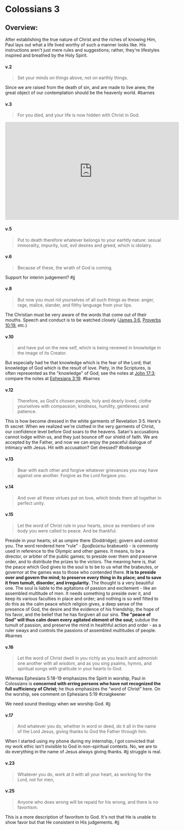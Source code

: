 # Colossians 3

## Overview:
After establishing the true nature of Christ and the riches of knowing Him, Paul lays out what a life lived worthy of such a manner looks like. His instructions aren't just mere rules and suggestions; rather, they're lifestyles inspired and breathed by the Holy Spirit.


#### v.2
>Set your minds on things above, not on earthly things.

Since we are raised from the death of sin, and are made to live anew, the great object of our contemplation should be the heavenly world.
#barnes 

#### v.3
>For you died, and your life is now hidden with Christ in God.

<iframe width="560" height="315" src="https://www.youtube.com/embed/IQaRbBMX-1s?start=590" title="YouTube video player" frameborder="0" allow="accelerometer; autoplay; clipboard-write; encrypted-media; gyroscope; picture-in-picture" allowfullscreen></iframe>


#### v.5
>Put to death therefore whatever belongs to your earhtly nature: sexual immorality, impurity, lust, evil desires and greed, which is idolatry.

#### v.6
>Because of these, the wrath of God is coming.

Support for interim judgement?
#jj 

#### v.8
>But now you must rid yourselves of all such things as these: anger, rage, malice, slander, and filthy language from your lips.

The Christian must be very aware of the words that come out of their mouths. Speech and conduct is to be watched closely ([James 3:6](James3#v.6), [Proverbs 10:19](Proverbs10.md#v.19), etc.)

#### v.10
>and have put on the new self, which is being renewed in knowledge in the image of its Creator.

But especially had he that knowledge which is the fear of the Lord; that knowledge of God which is the result of love. Piety, in the Scriptures, is often represented as the "knowledge" of God; see the notes at [John 17:3](John17#v.3); compare the notes at [Ephesians 3:19](Ephesians3#v.19).
#barnes 

#### v.12
>Therefore, as God's chosen people, holy and dearly loved, clothe yourselves with compassion, kindness, humility, gentleness and patience.

This is how become dressed in the white garments of Revelation 3:5. Here's th secret: When we realized we're clothed in the very garments of Christ, our confidence level before God soars to the heavens. Satan's accusations cannot lodge within us, and they just bounce off our shield of faith. We are accepted by the Father, and now we can enjoy the peaceful dialogue of intimacy with Jesus. Hit with accusation? Get dressed?
#bobsorge 

#### v.13
>Bear with each other and forgive whatever grievances you may have against one another. Forgive as the Lord forgave you.

#### v.14
>And over all these virtues put on love, which binds them all together in perfect unity.

#### v.15
>Let the word of Christ rule in your hearts, since as members of one body you were called to peace. And be thankful.

Preside in your hearts; sit as umpire there (Doddridge); govern and control you. The word rendered here "rule" - βραβεύετω brabeuetō - is commonly used in reference to the Olympic and other games. It means, to be a director, or arbiter of the public games; to preside over them and preserve order, and to distribute the prizes to the victors. The meaning here is, that the peace which God gives to the soul is to be to us what the brabeutes, or governor at the games was to those who contended there. **It is to preside over and govern the mind; to preserve every thing in its place; and to save it from tumult, disorder, and irregularity.** The thought is a very beautiful one. The soul is liable to the agitations of passion and excitement - like an assembled multitude of men. It needs something to preside over it, and keep its various faculties in place and order; and nothing is so well fitted to do this as the calm peace which religion gives, a deep sense of the presence of God, the desire and the evidence of his friendship, the hope of his favor, and the belief that he has forgiven all our sins. **The "peace of God" will thus calm down every agitated element of the soul;** subdue the tumult of passion, and preserve the mind in healthful action and order - as a ruler sways and controls the passions of assembled multitudes of people.
#barnes 

#### v.16
>Let the word of Christ dwell in you richly as you teach and admonish one another with all wisdom, and as you sing psalms, hymns, and spiritual songs with gratitude in your hearts to God.

Whereas Ephesians 5:18-19 emphasizes the Spirit in worship, Paul in Colossians is **concerned with erring persons who have not recognized the full sufficiency of Christ;** he thus emphasizes the “word of Christ” here. On the worship, see comment on Ephesians 5:19
#craigkeener 

We need sound theology when we worship God.
#jj 

#### v.17
>And whatever you do, whether in word or deed, do it all in the name of the Lord Jesus, giving thanks to God the Father through him.

When I started using my phone during my internship, I got convicted that my work ethic isn't invisible to God in non-spiritual contexts. No, we are to do everything in the name of Jesus always giving thanks.
#jj struggle is real.

#### v.23
>Whatever you do, work at it with all your heart, as working for the Lord, not for men,

#### v.25
>Anyone who does wrong will be repaid for his wrong, and there is no favortism.

This is a more description of favoritsm to God. It's not that He is unable to show favor but that He consistent in His judgements.
#jj 